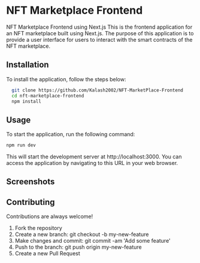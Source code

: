 
# NFT Marketplace Frontend

NFT Marketplace Frontend using Next.js
This is the frontend application for an NFT marketplace built using Next.js. The purpose of this application is to provide a user interface for users to interact with the smart contracts of the NFT marketplace.


## Installation


To install the application, follow the steps below:

```bash
  git clone https://github.com/Kalash2002/NFT-MarketPlace-Frontend
  cd nft-marketplace-frontend
  npm install
```

    
## Usage

To start the application, run the following command:
```javascript
npm run dev

```
This will start the development server at http://localhost:3000. You can access the application by navigating to this URL in your web browser.

## Screenshots




## Contributing

Contributions are always welcome!

1. Fork the repository
2. Create a new branch: git checkout -b my-new-feature
3. Make changes and commit: git commit -am 'Add some feature'
4. Push to the branch: git push origin my-new-feature
5. Create a new Pull Request

